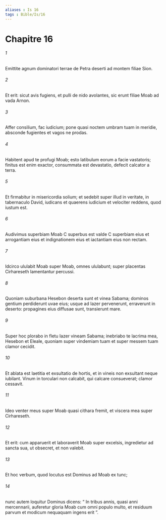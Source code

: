 ```yaml
---
aliases : Is 16
tags : Bible/Is/16
---
```


# Chapitre 16

###### 1
Emittite agnum dominatori terrae de Petra deserti ad montem filiae Sion.
###### 2
Et erit: sicut avis fugiens, et pulli de nido avolantes, sic erunt filiae Moab ad vada Arnon.
###### 3
Affer consilium, fac iudicium; pone quasi noctem umbram tuam in meridie, absconde fugientes et vagos ne prodas.
###### 4
Habitent apud te profugi Moab; esto latibulum eorum a facie vastatoris; finitus est enim exactor, consummata est devastatio, defecit calcator a terra.
###### 5
Et firmabitur in misericordia solium; et sedebit super illud in veritate, in tabernaculo David, iudicans et quaerens iudicium et velociter reddens, quod iustum est.
###### 6
Audivimus superbiam Moab C superbus est valde C superbiam eius et arrogantiam eius et indignationem eius et iactantiam eius non rectam.
###### 7
Idcirco ululabit Moab super Moab, omnes ululabunt; super placentas Cirhareseth lamentantur percussi.
###### 8
Quoniam suburbana Hesebon deserta sunt et vinea Sabama; dominos gentium perdiderunt uvae eius; usque ad Iazer pervenerunt, erraverunt in deserto: propagines eius diffusae sunt, transierunt mare.
###### 9
Super hoc plorabo in fletu Iazer vineam Sabama; inebriabo te lacrima mea, Hesebon et Eleale, quoniam super vindemiam tuam et super messem tuam clamor cecidit.
###### 10
Et ablata est laetitia et exsultatio de hortis, et in vineis non exsultant neque iubilant. Vinum in torculari non calcabit, qui calcare consueverat; clamor cessavit.
###### 11
Ideo venter meus super Moab quasi cithara fremit, et viscera mea super Cirhareseth.
###### 12
Et erit: cum apparuerit et laboraverit Moab super excelsis, ingredietur ad sancta sua, ut obsecret, et non valebit.
###### 13
Et hoc verbum, quod locutus est Dominus ad Moab ex tunc; 
###### 14
nunc autem loquitur Dominus dicens: “ In tribus annis, quasi anni mercennarii, auferetur gloria Moab cum omni populo multo, et residuum parvum et modicum nequaquam ingens erit ”.
